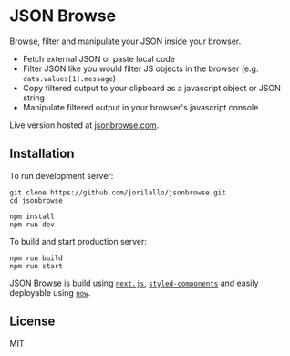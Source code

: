 # JSON Browse

Browse, filter and manipulate your JSON inside your browser.

- Fetch external JSON or paste local code
- Filter JSON like you would filter JS objects in the browser (e.g. `data.values[1].message`)
- Copy filtered output to your clipboard as a javascript object or JSON string
- Manipulate filtered output in your browser's javascript console

Live version hosted at [jsonbrowse.com](https://jsonbrowse.com).

## Installation

To run development server:

```
git clone https://github.com/jorilallo/jsonbrowse.git
cd jsonbrowse

npm install
npm run dev
```

To build and start production server:

```
npm run build
npm run start
```

JSON Browse is build using [`next.js`](https://github.com/zeit/next.js/), [`styled-components`](https://github.com/styled-components/styled-components) and
easily deployable using [`now`](https://zeit.co/now/).

## License

MIT
